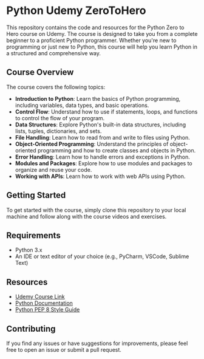 # Python Udemy ZeroToHero

This repository contains the code and resources for the Python Zero to Hero course on Udemy. The course is designed to take you from a complete beginner to a proficient Python programmer. Whether you're new to programming or just new to Python, this course will help you learn Python in a structured and comprehensive way.

## Course Overview

The course covers the following topics:

- **Introduction to Python**: Learn the basics of Python programming, including variables, data types, and basic operations.
- **Control Flow**: Understand how to use if statements, loops, and functions to control the flow of your program.
- **Data Structures**: Explore Python's built-in data structures, including lists, tuples, dictionaries, and sets.
- **File Handling**: Learn how to read from and write to files using Python.
- **Object-Oriented Programming**: Understand the principles of object-oriented programming and how to create classes and objects in Python.
- **Error Handling**: Learn how to handle errors and exceptions in Python.
- **Modules and Packages**: Explore how to use modules and packages to organize and reuse your code.
- **Working with APIs**: Learn how to work with web APIs using Python.

## Getting Started

To get started with the course, simply clone this repository to your local machine and follow along with the course videos and exercises.

## Requirements

- Python 3.x
- An IDE or text editor of your choice (e.g., PyCharm, VSCode, Sublime Text)

## Resources

- [Udemy Course Link](https://www.udemy.com/course/python-zero-to-hero/)
- [Python Documentation](https://docs.python.org/3/)
- [Python PEP 8 Style Guide](https://www.python.org/dev/peps/pep-0008/)

## Contributing

If you find any issues or have suggestions for improvements, please feel free to open an issue or submit a pull request.
